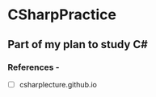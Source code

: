 # **CSharpPractice**
## Part of my plan to study C#
### References - 
- [ ] csharplecture.github.io

